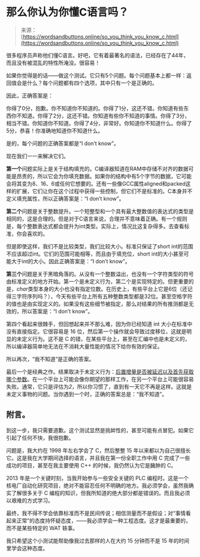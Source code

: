 <!--yml

分类：未分类

日期：2024-05-27 14:56:47

-->

# 那么你认为你懂C语言吗？

> 来源：[https://wordsandbuttons.online/so_you_think_you_know_c.html](https://wordsandbuttons.online/so_you_think_you_know_c.html)

很多程序员声称他们懂C语言。好吧，它有着最著名的语法，已经存在了44年，而且没有被混乱的特性所淹没。很容易！

如果你觉得是的话——做这个测试。它只有5个问题。每个问题基本上都一样：返回值会是什么？每个问题都有四个选项，其中只有一个是正确的。

因此，正确答案是：

你得了0分，抱歉。你不知道你不知道的。你得了1分，这还不错。你知道有些东西你不知道。你得了2分，这还不错。你知道有些你不知道的事情。你得了3分，相当不错。你知道你不知道。你得了4分，非常好。你知道你不知道什么。你得了5分，恭喜！你准确地知道你不知道什么。

是的，每个问题的正确答案都是“I don’t know”。

现在我们一一来解决它们。

**第一个**问题实际上是关于结构填充的。C编译器知道在RAM中存储不对齐的数据可能是昂贵的，所以它会为你填充数据。如果你的结构中有5个字节的数据，它可能会将其变为8、16、6或任何它想要的。还有一些像GCC属性aligned和packed这样的扩展，它们让你在这个过程中获得一些控制，但它们不是标准的。C本身并不定义填充属性，所以正确答案是：“I don’t know”。

**第二个**问题是关于整数提升。一个短整型和一个具有最大整数值的表达式的类型是相同的，这是合理的。但是对于C语言来说，合理并不意味着正确。有一个规则是，每个整数表达式都会提升为int类型。实际上，情况比这复杂得多。去查看标准，你会喜欢的。

但是即使这样，我们不是比较类型，我们比较大小。标准只保证了short int的范围不应该超过int。它们的范围可能相等，而且由于填充位，short int的大小甚至可能大于int的大小。因此正确答案是：“I don’t know”。

**第三个**问题是关于黑暗角落的。从没有一个整数溢出，也没有一个字符类型的符号由标准定义的地方开始。第一个是未定义行为，第二个是实现特定的。但更重要的是，*char*类型本身的大小也没有指定位数。在历史上，有些平台上它是6位（还记得三字符序列吗？），今天有些平台上所有五种整数类型都是32位。甚至空格字符的值也是由实现定义的。如果没有这些细节被指定，那么对结果的所有推测都是无效的，所以答案是：“I don’t know”。

第四个看起来很棘手，但回想起来并不那么难，因为你已经知道 int 大小在标准中没有直接指定。它很容易是 16 位，然后第一个操作就会导致过度移位，这就是明显的未定义行为。这不是 C 的错，在某些平台上，甚至在汇编中也是未定义的，所以编译器简单地无法在不消耗大量性能的情况下给你有效的保证。

所以再次，“我不知道”是正确的答案。

最后一个是经典之作。结果取决于未定义行为：[后置增量是否被延迟以及首先获取哪个参数](https://gynvael.coldwind.pl/?id=372)。在一个平台上可能会像你期望的那样工作，在另一个平台上可能很容易失败。通常，它只是评估为*2*，所以你习惯了，直到有一天它不再是这样。这就是未定义事物的问题。当你遇到一个时，正确的答案总是：“我不知道”。

## 附言。

到这一步，我只需要道歉。这个测试显然是挑衅性的，甚至可能有点冒犯。如果它引起了任何不快，我很抱歉。

问题是，我大约在 1998 年左右学会了 C，然后整整 15 年以来都以为自己很擅长它。这是我在大学期间选择的语言，并且我在第一份全职工作中用 C 完成了一些成功的项目，甚至在我主要使用 C++ 的时候，我仍然认为它是臃肿的 C。

2013 年是一个关键时刻，当我开始参与一些安全关键的 PLC 编程时。这是一个核电厂自动化研究项目，绝对不能容忍任何不明确的地方。我必须学会，虽然我确实了解很多关于 C 编程的知识，但我所知道的绝大部分都是错误的。而且我必须以艰难的方式学习。

最终，我不得不学会依靠标准而不是民间传说；相信测量而不是假设；对“事情看起来正常”的态度持怀疑态度，——我必须学会一种工程态度。这才是最重要的，而不是某些特定的 WAT 轶事。

我只希望这个小测试能帮助像我过去那样的人在大约 15 分钟而不是 15 年的时间里学会这种态度。
